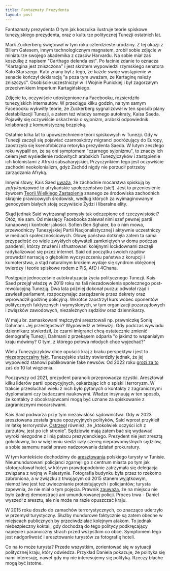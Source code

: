 ```yaml
---
title: Fantazmaty Prezydenta
layout: post
---
```



Fantazmaty prezydenta 
O tym jak koszulka ilustruje teorie spiskowe tunezyjskiego prezydenta, oraz o kulturze politycznej Tunezji ostatnich lat. 

Mark Zuckerberg świętował w tym roku czterdzieste urodziny. Z tej okazji z Billem Gatesem, innym technologicznym magnatem, zrobił sobie zdjęcie w miniaturze swojego akademika z czasów Harvardu. Na sobie miał zaś koszulkę z napisem "Carthago delenda est". Po łacinie zdanie to oznacza "Kartagina jest zniszczona" i jest skrótem wypowiedzi rzymskiego senatora Kato Starszego. Kato znany był z tego, że każde swoje wystąpienie w senacie kończył deklaracją "a poza tym uważam, że Kartaginę należy zniszczyć". Osobiście uczestniczył w II Wojnie Punickiej i był zagorzałym przeciwnikiem Imperium Kartagińskiego. 

Zdjęcie to, oczywiście udostępnione na Facebooku, rozsierdziło tunezyjskich internautów. W przeciągu kilku godzin, na tym samym Facebooku wykwitły teorie, że Zuckerberg sygnalizował w ten sposób plany destabilizacji Tunezji, a zatem też władzy samego autokraty, Kaisa Saeda. Pojawiły się oczywiście oskarżenia o syjonizm, arabski odpowiednik kolaboracji z komunistyczną bezpieką. 

Ostatnie kilka lat to upowszechnienie teorii spiskowych w Tunezji. Gdy w Tunezji zaczęli się pojawiać czarnoskórzy migranci podróżujący do Europy, zaostrzyła się ksenofobiczna retoryka prezydenta Saeda. W lutym zeszłego roku wypalił on, że są oni symptomem "czarnego syjonizmu", to znaczy ich celem jest wysiedlenie rodowitych arabskich Tunezyjczyków i zastąpienie ich kolonistami z Afryki subsaharyjskiej. Przyczynkiem tego jest oczywiście zachodni neokolonializm, gdyż Zachód nigdy nie porzucił potrzeby zarządzania Afryką. 

Innymi słowy, Kais Saed [uważa](https://newlinesmag.com/reportage/tunisias-president-gives-life-to-a-zionism-conspiracy-theory/), że zachodnie mocarstwa spiskują by _zafrykanizować_ to afrykańskie społeczeństwo (sic!). Jest to przeniesienie żywcem [Teorii Wielkiego Zastąpienia](https://oko.press/teoria-wielkiego-przemieszczenia-czy-bialych-ludzi-zastapia-imigranci) znanego ze środowiska zachodnich skrajnie prawicowych środowisk, według których za wyimaginowanym genocydem białych stoją oczywiście Żydzi i liberalne elity. 

Skąd jednak Said wytrzasnął pomysły tak odczepione od rzeczywistości? Otóż, nie sam. Od miesięcy Facebooka zalewał nimi szef pewnej partii kanapowej i kontroler jakości. Sofien Ben Sghaier, bo o nim mowa, przewodniczy Tunezyjskiej Partii Nacjonalistycznej i aktywnie uczestniczy w mediach społecznościowych. Głowę państwa dotknęła zatem ta sama przypadłość co wiele zwykłych obywateli zamkniętych w domu podczas pandemii, którzy znużeni i sfrustrowani kolejnymi lockdownami zaczęli radykalizować się przez internet. Said od początku swoich rządów prowadził narrację o głębokim wyczyszczeniu państwa z korupcji i kumoterstwa, a stąd naturalnym krokiem wydaje się syndrom oblężonej twierdzy i teorie spiskowe rodem z PiS, AfD i 4Chana. 

Postępuje jednocześnie autokratyzacja życia politycznego Tunezji. Kais Saed przejął władzę w 2019 roku na fali niezadowolenia społecznego post-rewolucyjną Tunezją. Dwa lata później dokonał puczu: odwołał rząd i zawiesił parlament, rozpoczynając zarządzenie przez dekrety oraz wprowadził godzinę policyjną. Wkrótce zaostrzył kurs wobec oponentów politycznych faktycznych i wymyślonych, w tym organizacji pozarządowych i związków zawodowych, niezależnych sędziów oraz dziennikarzy. 

W maju br. zamaskowani mężczyźni aresztowali np. prawniczkę Sonię Dahmani. Jej przestępstwo? Wypowiedź w telewizji. Gdy podczas wywiadu dziennikarz stwierdził, że czarni imigranci chcą ostatecznie zmienić demografię Tunezji, Dahmani z przekąsem odparła "o jakimż to wspaniałym kraju mówimy? O tym, z którego połowa młodych chce wyjechać?"

Wielu Tunezyjczyków chce opuścić kraj z braku perspektyw i jest to [niezaprzeczalny fakt](https://newlinesmag.com/reportage/tunisias-security-forces-are-supposed-to-stop-migration-instead-theyre-fueling-the-flight-of-many/). Tunezyjskie służby stwierdziły jednak, że jej wypowiedź stanowi publikowanie fake newsów. Od 2022 roku [grozi za to](https://newlinesmag.com/spotlight/if-carthage-is-destroyed-it-wont-be-at-the-hands-of-mark-zuckerberg/) zaś do 10 lat więzienia. 

Począwszy od 2021, prezydent paranoik przeprowadza czystki. Aresztował kilku liderów partii opozycyjnych, oskarżając ich o spiski i terroryzm. W trakcie przesłuchań wielu z nich było pytanych o kontakty z zagranicznymi dyplomatami czy badaczami naukowymi. Władze insynuują w ten sposób, że kontakty z obcokrajowcami mogą być uznane za spiskowanie z zagranicznymi mocarstwami. 

Kais Said podwarza przy tym niezawisłość sądownictwa. Gdy w 2023 aresztowana została grupa opozycyjnych polityków, Said wprost przykleił im łatkę terrorystów. [Ostrzegł](https://www.hrw.org/news/2023/02/24/tunisia-wave-arrests-targets-critics-and-opposition-figures) również, że „ktokolwiek oczyści ich z zarzutów, jest po ich stronie”. Sędziowie mają zatem bać się wydawać wyroki niezgodne z linią pałacu prezydenckiego. Prezydent nie jest zresztą gołosłowny, bo w więzieniu siedzi cały szereg nieprawomyślnych sędziów, a sobie samemu nadał prawo nadzorowania działań prokuratury. 

W tym kontekście dochodzimy do [aresztowania](https://bydgoszcz.wyborcza.pl/bydgoszcz/7,48722,31010278,polski-turysta-trafil-do-wiezienia-w-tunezji-chcial-tylko-zobaczyc.html#S.embed_article-K.C-B.1-L.1.zw) polskiego turysty w Tunisie. Nieumundurowani policjanci zgarnęli go z centrum miasta po tym jak sfotografował hotel, w którym prawdopodobnie zatrzymała się delegacja związana z wojną w Palestynie. Fotografia budynku była przez to rzekomo zabroniona, a w związku z trwającym od 2015 stanem wyjątkowym, niemożliwe jest też uwiecznianie protestujących i policjantów; turysta zapewnia, że nie miał o tym pojęcia. Prawnik [zauważa](https://bydgoszcz.wyborcza.pl/bydgoszcz/7,48722,31062884,polski-turysta-zostal-zwolniony-z-wiezienia-w-tunezji-ale-nie.html), że na miejscu nie było żadnej demonstracji ani umundurowanej policji. Proces trwa - Daniel wyszedł z aresztu, ale nie może na razie opuszczać kraju. 

W 2015 roku doszło do zamachów terrorystycznych, co znacząco uderzyło w przemysł turystyczny. Służby mundurowe faktycznie są zatem obecne w miejscach publicznych by przeciwdziałać kolejnym atakom. To jednak niebezpieczny koktail, gdy dochodzą do tego politycy podkręcający napięcie i paranoiczny strach przed wszystkim co obce. Symptomem tego jest nadgorliwość i aresztowanie turystów za fotografię hoteli. 

Co na to może turysta? Przede wszystkim, zorientować się w sytuacji politycznej kraju, który odwiedza. Przykład Daniela pokazuje, że polityka się nami interesuję, nawet gdy my nie interesujemy się polityką. Rzeczy błache mogą być istotne. 
